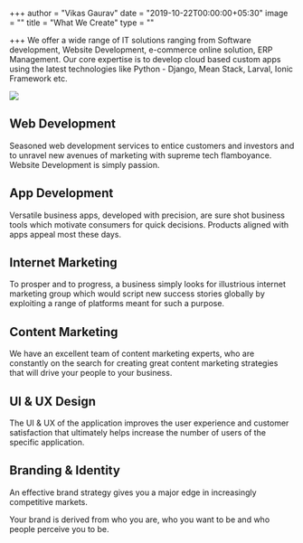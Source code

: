 +++
author = "Vikas Gaurav"
date = "2019-10-22T00:00:00+05:30"
image = ""
title = "What We Create"
type = ""

+++
We offer a wide range of IT solutions ranging from Software development, Website Development, e-commerce online solution, ERP Management. Our core expertise is to develop cloud based custom apps using the latest technologies like Python - Django, Mean Stack, Larval, Ionic Framework etc.

![](/images/web-1935737_1920.png)

## **Web Development**

Seasoned web development services to entice customers and investors and to unravel new avenues of marketing with supreme tech flamboyance. Website Development is simply passion.

## **App Development**

Versatile business apps, developed with precision, are sure shot business tools which motivate consumers for quick decisions. Products aligned with apps appeal most these days.

## **Internet Marketing**

To prosper and to progress, a business simply looks for illustrious internet marketing group which would script new success stories globally by exploiting a range of platforms meant for such a purpose.

## **Content Marketing**

We have an excellent team of content marketing experts, who are constantly on the search for creating great content marketing strategies that will drive your people to your business.

## **UI & UX Design**

The UI & UX of the application improves the user experience and customer satisfaction that ultimately helps increase the number of users of the specific application.

## **Branding & Identity**

An effective brand strategy gives you a major edge in increasingly competitive markets.

Your brand is derived from who you are, who you want to be and who people perceive you to be.